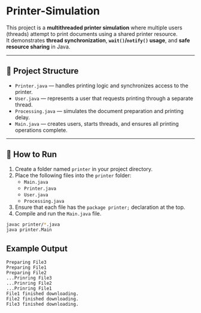 # Printer-Simulation

This project is a **multithreaded printer simulation** where multiple users (threads) attempt to print documents using a shared printer resource.  
It demonstrates **thread synchronization**, **`wait()`/`notify()` usage**, and **safe resource sharing** in Java.

---

## 📂 Project Structure

- `Printer.java` — handles printing logic and synchronizes access to the printer.
- `User.java` — represents a user that requests printing through a separate thread.
- `Processing.java` — simulates the document preparation and printing delay.
- `Main.java` — creates users, starts threads, and ensures all printing operations complete.

---

## 🚀 How to Run

1. Create a folder named `printer` in your project directory.
2. Place the following files into the `printer` folder:
   - `Main.java`
   - `Printer.java`
   - `User.java`
   - `Processing.java`
3. Ensure that each file has the `package printer;` declaration at the top.
4. Compile and run the `Main.java` file.

```bash
javac printer/*.java
java printer.Main
```

## Example Output

```
Preparing File3
Preparing File1
Preparing File2
...Prinring File3
...Prinring File2
...Prinring File1
File1 finished downloading.
File2 finished downloading.
File3 finished downloading.
``` 


